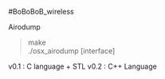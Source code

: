 #BoBoBoB_wireless


Airodump 
> make  
> ./osx_airodump [interface]

v0.1 : C language + STL 
v0.2 : C++ Language
